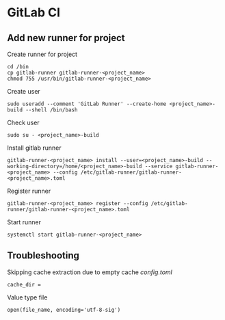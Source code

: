 # GitLab CI

## Add new runner for project

Create runner for project
```
cd /bin
cp gitlab-runner gitlab-runner-<project_name>
chmod 755 /usr/bin/gitlab-runner-<project_name>
```

Create user
```
sudo useradd --comment 'GitLab Runner' --create-home <project_name>-build --shell /bin/bash
```

Check user
```
sudo su - <project_name>-build
```

Install gitlab runner
```
gitlab-runner-<project_name> install --user=<project_name>-build --working-directory=/home/<project_name>-build --service gitlab-runner-<project_name> --config /etc/gitlab-runner/gitlab-runner-<project_name>.toml
```

Register runner
```
gitlab-runner-<project_name> register --config /etc/gitlab-runner/gitlab-runner-<project_name>.toml
```

Start runner
```
systemctl start gitlab-runner-<project_name>
```


## Troubleshooting

Skipping cache extraction due to empty cache
_config.toml_
```
cache_dir =
```

Value type file
```
open(file_name, encoding='utf-8-sig')
```
